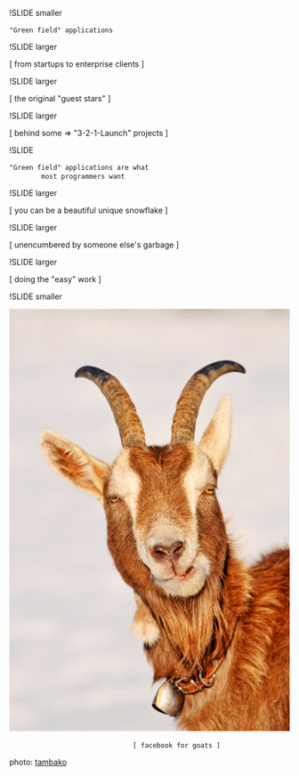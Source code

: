 
!SLIDE  smaller

    "Green field" applications

!SLIDE  larger

[ from startups to enterprise clients ]

!SLIDE  larger

[ the original "guest stars" ]

!SLIDE  larger

[ behind some => "3-2-1-Launch" projects ]

!SLIDE

    "Green field" applications are what 
            most programmers want

!SLIDE larger

[ you can be a beautiful unique snowflake ]

!SLIDE larger

[ unencumbered by someone else's garbage ]

!SLIDE larger

[ doing the "easy" work ]

!SLIDE smaller

<img src="goat.jpg" class="goat">

<br/>

                                   [ facebook for goats ]

<div class="photo-credits">
 photo: <a href="http://www.flickr.com/photos/tambako/4279930262/">tambako</a>
</div>
